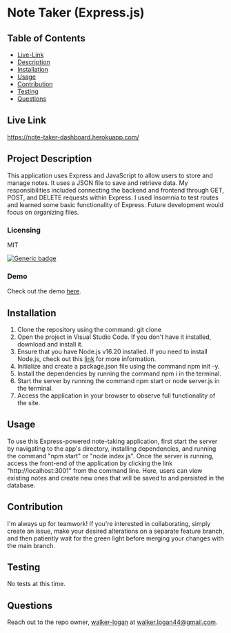 # Note Taker (Express.js)

## Table of Contents

- [Live-Link](#live-link)
- [Description](#project-description)
- [Installation](#installation)
- [Usage](#usage)
- [Contribution](#contribution)
- [Testing](#testing)
- [Questions](#questions)

## Live Link

https://note-taker-dashboard.herokuapp.com/

## Project Description

This application uses Express and JavaScript to allow users to store and manage notes. It uses a JSON file to save and retrieve data. My responsibilities included connecting the backend and frontend through GET, POST, and DELETE requests within Express. I used Insomnia to test routes and learned some basic functionality of Express. Future development would focus on organizing files.

### Licensing

MIT

[![Generic badge](https://img.shields.io/badge/License-MIT-green.svg)](https://choosealicense.com/licenses/mit/.)

### Demo

Check out the demo [here](https://drive.google.com/file/d/1PDutySSqJxJKxHQAGimmcHuPWWj7qpai/view).

## Installation

1. Clone the repository using the command: git clone <SSH-KEY>
2. Open the project in Visual Studio Code. If you don't have it installed, download and install it.
3. Ensure that you have Node.js v16.20 installed. If you need to install Node.js, check out this [link](https://nodejs.org/en/download) for more information.
4. Initialize and create a package.json file using the command npm init -y.
5. Install the dependencies by running the command npm i in the terminal.
6. Start the server by running the command npm start or node server.js in the terminal.
7. Access the application in your browser to observe full functionality of the site.

## Usage

To use this Express-powered note-taking application, first start the server by navigating to the app's directory, installing dependencies, and running the command "npm start" or "node index.js". Once the server is running, access the front-end of the application by clicking the link "http://localhost:3001" from the command line. Here, users can view existing notes and create new ones that will be saved to and persisted in the database.

## Contribution

I'm always up for teamwork! If you're interested in collaborating, simply create an issue, make your desired alterations on a separate feature branch, and then patiently wait for the green light before merging your changes with the main branch.

## Testing

No tests at this time.

## Questions

Reach out to the repo owner, [walker-logan](https://github.com/walker-logan) at walker.logan44@gmail.com.

